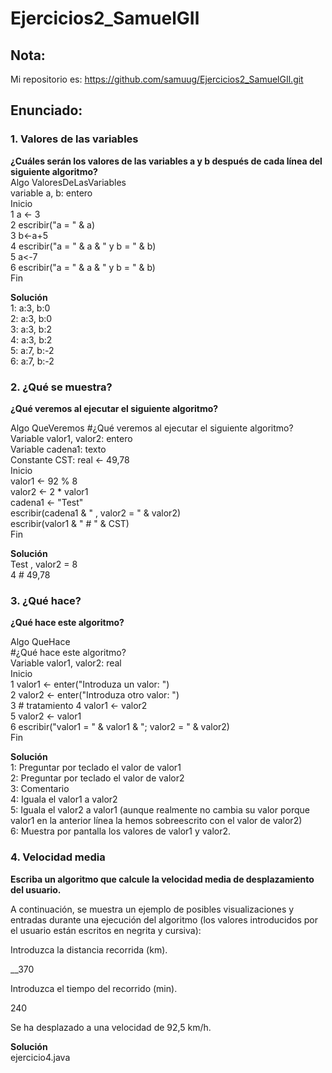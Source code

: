 # Ejercicios2_SamuelGIl

## Nota:
Mi repositorio es: https://github.com/samuug/Ejercicios2_SamuelGIl.git

## Enunciado:
### 1. Valores de las variables
__¿Cuáles serán los valores de las variables a y b después de cada línea del siguiente algoritmo?__  
Algo ValoresDeLasVariables  
variable a, b: entero  
Inicio  
1   a <- 3  
2   escribir("a = " & a)  
3   b<-a+5  
4   escribir("a = " & a & " y b = " & b)  
5   a<-7  
6   escribir("a = " & a & " y b = " & b)  
Fin 

__Solución__  
1: a:3, b:0  
2: a:3, b:0  
3: a:3, b:2  
4: a:3, b:2  
5: a:7, b:-2  
6: a:7, b:-2  

### 2. ¿Qué se muestra?
__¿Qué veremos al ejecutar el siguiente algoritmo?__

Algo QueVeremos 
#¿Qué veremos al ejecutar el siguiente algoritmo?  
Variable valor1, valor2: entero  
Variable cadena1: texto  
Constante CST: real <- 49,78  
Inicio  
   valor1 <- 92 % 8  
   valor2 <- 2 * valor1  
   cadena1 <- "Test"  
   escribir(cadena1 & " , valor2 = " & valor2)  
   escribir(valor1 & " # " & CST)  
Fin 

__Solución__  
Test , valor2 = 8  
4 # 49,78  

### 3. ¿Qué hace?
__¿Qué hace este algoritmo?__  

Algo QueHace  
#¿Qué hace este algoritmo?  
Variable valor1, valor2: real  
Inicio  
1   valor1 <- enter("Introduza un valor: ")  
2   valor2 <- enter("Introduza otro valor: ")  
3   # tratamiento 
4   valor1 <- valor2  
5   valor2 <- valor1  
6   escribir("valor1 = " & valor1 & "; valor2 = " & valor2)  
Fin 

__Solución__  
1: Preguntar por teclado el valor de valor1  
2: Preguntar por teclado el valor de valor2  
3: Comentario  
4: Iguala el valor1 a valor2  
5: Iguala el valor2 a valor1 (aunque realmente no cambia su valor porque valor1 en la anterior línea la hemos sobreescrito con el valor de valor2)  
6: Muestra por pantalla los valores de valor1 y valor2.  

### 4. Velocidad media
__Escriba un algoritmo que calcule la velocidad media de desplazamiento del usuario.__  

A continuación, se muestra un ejemplo de posibles visualizaciones y entradas durante una ejecución del algoritmo (los valores introducidos por el usuario están escritos en negrita y cursiva):

Introduzca la distancia recorrida (km).

__370

Introduzca el tiempo del recorrido (min).

240

Se ha desplazado a una velocidad de 92,5 km/h.

__Solución__  
ejercicio4.java
